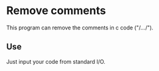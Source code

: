Remove comments
===

This program can remove the comments in c code ("/*...*/").

## Use

Just input your code from standard I/O.
